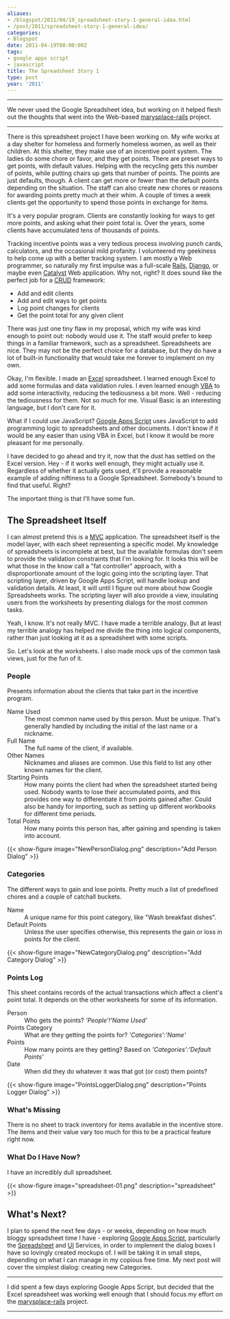 ```yaml
---
aliases:
- /blogspot/2011/04/19_spreadsheet-story-1-general-idea.html
- /post/2011/spreadsheet-story-1-general-idea/
categories:
- Blogspot
date: 2011-04-19T00:00:00Z
tags:
- google apps script
- javascript
title: The Spreadsheet Story 1
type: post
year: '2011'
---
```


[marysplace-rails]: https://github.com/brianwisti/marysplace-rails

****

We never used the Google Spreadsheet idea, but working on it helped flesh out the thoughts that went into the
Web-based [marysplace-rails][] project.  </aside>
<!--more-->

****

There is this spreadsheet project I have been working on. My wife works at a day shelter for homeless and formerly homeless women, as well as their children. At this shelter, they make use of an incentive point system. The ladies do some chore or favor, and they get points. There are preset ways to get points, with default values. Helping with the recycling gets this number of points, while putting chairs up gets that number of points. The points are just defaults, though. A client can get more or fewer than the default points depending on the situation. The staff can also create new chores or reasons for awarding points pretty much at their whim. A couple of times a week clients get the opportunity to spend those points in exchange for items.

It's a very popular program. Clients are constantly looking for ways to get more points, and asking what their point total is. Over the years, some clients have accumulated tens of thousands of points.

Tracking incentive points was a very tedious process involving punch cards, calculators, and the occasional mild profanity. I volunteered my geekiness to help come up with a better tracking system. I am mostly a Web programmer, so naturally my first impulse was a full-scale <a href="http://rubyonrails.org">Rails</a>, <a href="http://www.djangoproject.com/">Django</a>, or maybe even <a href="http://www.catalystframework.org/">Catalyst</a> Web application. Why not, right? It does sound like the perfect job for a <a href="http://en.wikipedia.org/wiki/Create,_read,_update_and_delete">CRUD</a> framework:

* Add and edit clients
* Add and edit ways to get points
* Log point changes for clients
* Get the point total for any given client

There was just one tiny flaw in my proposal, which my wife was kind enough to point out: nobody would use it. The staff would prefer to keep things in a familiar framework, such as a spreadsheet. Spreadsheets are nice. They may not be the perfect choice for a database, but they do have a lot of built-in functionality that would take me forever to implement on my own.

Okay, I'm flexible. I made an <a href="http://office.microsoft.com/en-us/excel/">Excel</a> spreadsheet. I learned enough Excel to add some formulas and data validation rules. I even learned enough <a href="http://en.wikipedia.org/wiki/Visual_Basic_for_Applications">VBA</a> to add some interactivity, reducing the tediousness a bit more. Well - reducing the tediousness for them. Not so much for me. Visual Basic is an interesting language, but I don't care for it.

What if I could use JavaScript? <a href="http://code.google.com/googleapps/appsscript/">Google Apps Script</a> uses JavaScript to add programming logic to spreadsheets and other documents. I don't know if it would be any easier than using VBA in Excel, but I know it would be more pleasant for me personally.

I have decided to go ahead and try it, now that the dust has settled on the Excel version. Hey - if it works well enough, they might actually use it. Regardless of whether it actually gets used, it'll provide a reasonable example of adding niftiness to a Google Spreadsheet. Somebody's bound to find that useful. Right?

The important thing is that I'll have some fun.

## The Spreadsheet Itself

I can almost pretend this is a <a href="https://en.wikipedia.org/wiki/Model%E2%80%93view%E2%80%93controller">MVC</a> application. The spreadsheet itself is the model layer, with each sheet representing a specific model. My knowledge of spreadsheets is incomplete at best, but the available formulas don't seem to provide the validation constraints that I'm looking for. It looks this will be what those in the know call a "fat controller" approach, with a disproportionate amount of the logic going into the scripting layer. That scripting layer, driven by Google Apps Script, will handle lookup and validation details. At least, it will until I figure out more about how Google Spreadsheets works. The scripting layer will also provide a view, insulating users from the worksheets by presenting dialogs for the most common tasks.

Yeah, I know. It's not really MVC. I have made a terrible analogy. But at least my terrible analogy has helped me divide the thing into logical components, rather than just looking at it as a spreadsheet with some scripts.

So. Let's look at the worksheets. I also made mock ups of the common task views, just for the fun of it.

### People

Presents information about the clients that take part in the incentive program.

<dl>
<dt>Name Used</dt>
<dd>The most common name used by this person. Must be unique. That's generally handled by including the initial of the last name or a nickname.</dd>
<dt>Full Name</dt>
<dd>The full name of the client, if available.</dd>
<dt>Other Names</dt>
<dd>Nicknames and aliases are common. Use this field to list any other known names for the client.</dd>
<dt>Starting Points</dt>
<dd>How many points the client had when the spreadsheet started being used. Nobody wants to lose their accumulated points, and this provides one way to differentiate it from points gained after. Could also be handy for importing, such as setting up different workbooks for different time periods.</dd>
<dt>Total Points</dt>
<dd>How many points this person has, after gaining and spending is taken into account.</dd>
</dl>

{{< show-figure image="NewPersonDialog.png" description="Add Person Dialog" >}}

### Categories

<p>The different ways to gain and lose points. Pretty much a list of predefined chores and a couple of catchall buckets.</p>

<dl>
<dt>Name</dt>
<dd>A unique name for this point category, like "Wash breakfast dishes".</dd>
<dt>Default Points</dt>
<dd>Unless the user specifies otherwise, this represents the gain or loss in points for the client.</dd>
</dl>

{{< show-figure image="NewCategoryDialog.png" description="Add Category Dialog" >}}

### Points Log

<p>This sheet contains records of the actual transactions which affect a client's point total. It depends on the other worksheets for some of its information.</p>

<dl>
<dt>Person</dt>
<dd>Who gets the points? <em>'People'!'Name Used'</em></dd>
<dt>Points Category</dt>
<dd>What are they getting the points for? <em>'Categories':'Name'</em></dd>
<dt>Points</dt>
<dd>How many points are they getting? Based on <em>'Categories':'Default Points'</em></dd>
<dt>Date</dt>
<dd>When did they do whatever it was that got (or cost) them points?</dd>
</dl>

{{< show-figure image="PointsLoggerDialog.png" description="Points Logger Dialog" >}}

### What's Missing

<p>There is no sheet to track inventory for items available in the incentive store. The items and their value vary too much for this to be a practical feature right now.</p>

### What Do I Have Now?

<p>I have an incredibly dull spreadsheet.</p>

{{< show-figure image="spreadsheet-01.png" description="spreadsheet" >}}

## What's Next?

<p>I plan to spend the next few days - or weeks, depending on how much bloggy spreadsheet time I have -
exploring <a href="http://code.google.com/googleapps/appsscript/">Google Apps Script</a>, particularly the <a
href="http://code.google.com/googleapps/appsscript/service_spreadsheet.html">Spreadsheet</a> and <a
href="http://code.google.com/googleapps/appsscript/service_ui.html">UI</a> Services, in order to implement the
dialog boxes I have so lovingly created mockups of. I will be taking it in small steps, depending on what I
can manage in my copious free time. My next post will cover the simplest dialog: creating new Categories.

****

I did spent a few days exploring Google Apps Script, but decided that the Excel spreadsheet was working well
enough that I should focus my effort on the [marysplace-rails][] project.

****

[marysplace-rails]: https://github.com/brianwisti/marysplace-rails

